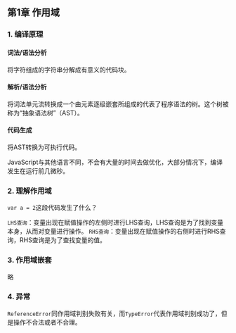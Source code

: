 ## 第1章 作用域

### 1. 编译原理

#### 词法/语法分析
将字符组成的字符串分解成有意义的代码块。

#### 解析/语法分析
将词法单元流转换成一个由元素逐级嵌套所组成的代表了程序语法的树。这个树被称为“抽象语法树”（AST）。

#### 代码生成
将AST转换为可执行代码。

JavaScript与其他语言不同，不会有大量的时间去做优化，大部分情况下，编译发生在运行前几微秒。


### 2. 理解作用域

`var a = 2`这段代码发生了什么？

`LHS查询`：变量出现在赋值操作的左侧时进行LHS查询，LHS查询是为了找到变量本身，从而对变量进行操作。
`RHS查询`：变量出现在赋值操作的右侧时进行RHS查询，RHS查询是为了查找变量的值。

### 3. 作用域嵌套
略

### 4. 异常
`ReferenceError`同作用域判别失败有关，而`TypeError`代表作用域判别成功了，但是操作不合法或者不合理。
